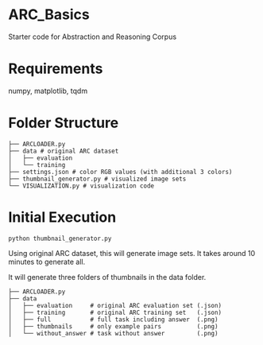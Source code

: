 # ARC_Basics
Starter code for Abstraction and Reasoning Corpus

# Requirements
numpy, matplotlib, tqdm

# Folder Structure
```
├── ARCLOADER.py
├── data # original ARC dataset
│   ├── evaluation
│   └── training
├── settings.json # color RGB values (with additional 3 colors)
├── thumbnail_generator.py # visualized image sets
└── VISUALIZATION.py # visualization code
```
# Initial Execution
```
python thumbnail_generator.py
```
Using original ARC dataset, this will generate image sets. It takes around 10 minutes to generate all.

It will generate three folders of thumbnails in the data folder.
```
├── ARCLOADER.py
├── data
│   ├── evaluation     # original ARC evaluation set (.json)
│   ├── training       # original ARC training set   (.json)
│   ├── full           # full task including answer  (.png)
│   ├── thumbnails     # only example pairs          (.png)
│   └── without_answer # task without answer         (.png)
```
